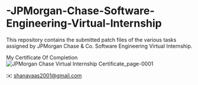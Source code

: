 # -JPMorgan-Chase-Software-Engineering-Virtual-Internship
This repository contains the submitted patch files of the various tasks assigned by JPMorgan Chase & Co. Software Engineering Virtual Internship.

My Certificate Of Completion
![JPMorgan Chase Virtual Internship Certificate_page-0001](https://user-images.githubusercontent.com/104707139/213867229-46edd9db-a411-4186-92e5-7245be6886e0.jpg)

 ✉️ shanavaas2001@gmail.com
